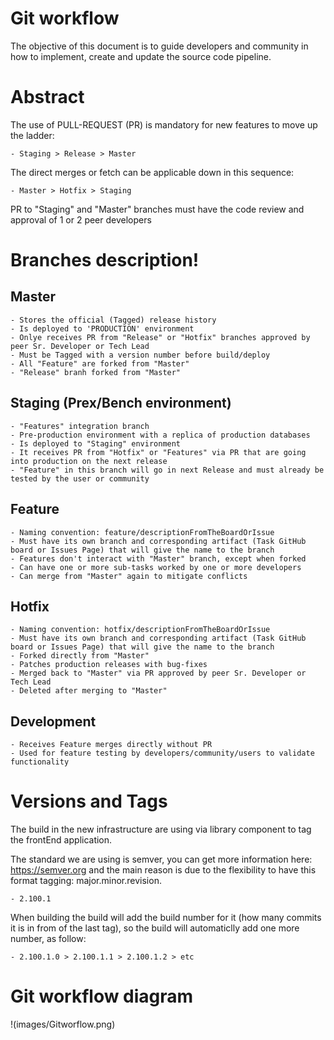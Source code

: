 # Git workflow

The objective of this document is to guide developers and community in how to implement, create and update the source code pipeline.

# Abstract

The use of PULL-REQUEST (PR) is mandatory for new features to move up the ladder:

    - Staging > Release > Master

The direct merges or fetch can be applicable down in this sequence:

    - Master > Hotfix > Staging

PR to "Staging" and "Master" branches must have the code review and approval of 1 or 2 peer developers

# Branches description!

## Master

    - Stores the official (Tagged) release history
    - Is deployed to 'PRODUCTION' environment
    - Onlye receives PR from "Release" or "Hotfix" branches approved by peer Sr. Developer or Tech Lead
    - Must be Tagged with a version number before build/deploy
    - All "Feature" are forked from "Master"
    - "Release" branh forked from "Master"

## Staging (Prex/Bench environment)

    - "Features" integration branch
    - Pre-production environment with a replica of production databases
    - Is deployed to "Staging" environment
    - It receives PR from "Hotfix" or "Features" via PR that are going into production on the next release
    - "Feature" in this branch will go in next Release and must already be tested by the user or community

## Feature

    - Naming convention: feature/descriptionFromTheBoardOrIssue
    - Must have its own branch and corresponding artifact (Task GitHub board or Issues Page) that will give the name to the branch
    - Features don't interact with "Master" branch, except when forked
    - Can have one or more sub-tasks worked by one or more developers
    - Can merge from "Master" again to mitigate conflicts

## Hotfix

    - Naming convention: hotfix/descriptionFromTheBoardOrIssue
    - Must have its own branch and corresponding artifact (Task GitHub board or Issues Page) that will give the name to the branch
    - Forked directly from "Master"
    - Patches production releases with bug-fixes
    - Merged back to "Master" via PR approved by peer Sr. Developer or Tech Lead
    - Deleted after merging to "Master"

## Development

    - Receives Feature merges directly without PR
    - Used for feature testing by developers/community/users to validate functionality


# Versions and Tags

The build in the new infrastructure are using via library component to tag the frontEnd application.

The standard we are using is semver, you can get more information here: https://semver.org and the main reason is due to the flexibility to have this format tagging: major.minor.revision.

    - 2.100.1

When building the build will add the build number for it (how many commits it is in from of the last tag), so the build will automaticlly add one more number, as follow:

    - 2.100.1.0 > 2.100.1.1 > 2.100.1.2 > etc


# Git workflow diagram

!(images/Gitworflow.png)